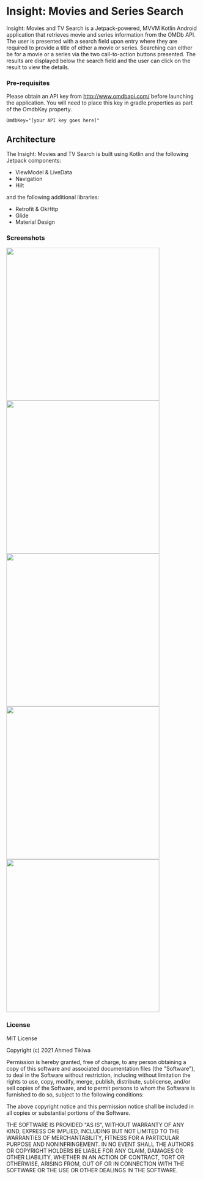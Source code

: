 # Insight: Movies and Series Search
Insight: Movies and TV Search is a Jetpack-powered, MVVM Kotlin Android application that retrieves movie
and series information from the OMDb API. The user is presented with a search field upon entry where
they are required to provide a title of either a movie or series. Searching can either be for a movie 
or a series via the two call-to-action buttons presented. The results are displayed below the search
field and the user can click on the result to view the details.

### Pre-requisites
Please obtain an API key from http://www.omdbapi.com/ before launching the application. You will 
need to place this key in gradle.properties as part of the OmdbKey property.

```
OmdbKey="[your API key goes here]"
```

## Architecture
The Insight: Movies and TV Search is built using Kotlin and the following Jetpack components:

- ViewModel & LiveData 
- Navigation
- Hilt

and the following additional libraries:

- Retrofit & OkHttp
- Glide
- Material Design

### Screenshots
<img src="https://github.com/akitikkx/Insight/blob/main/screenshots/insight_screen_1.png" width="400"> <img src="https://github.com/akitikkx/Insight/blob/main/screenshots/insight_screen_2.png" width="400"> <img src="https://github.com/akitikkx/Insight/blob/main/screenshots/insight_screen_3.png" width="400"> <img src="https://github.com/akitikkx/Insight/blob/main/screenshots/insight_screen_4.png" width="400"> <img src="https://github.com/akitikkx/Insight/blob/main/screenshots/insight_screen_5.png" width="400">

### License

MIT License

Copyright (c) 2021 Ahmed Tikiwa

Permission is hereby granted, free of charge, to any person obtaining a copy
of this software and associated documentation files (the "Software"), to deal
in the Software without restriction, including without limitation the rights
to use, copy, modify, merge, publish, distribute, sublicense, and/or sell
copies of the Software, and to permit persons to whom the Software is
furnished to do so, subject to the following conditions:

The above copyright notice and this permission notice shall be included in all
copies or substantial portions of the Software.

THE SOFTWARE IS PROVIDED "AS IS", WITHOUT WARRANTY OF ANY KIND, EXPRESS OR
IMPLIED, INCLUDING BUT NOT LIMITED TO THE WARRANTIES OF MERCHANTABILITY,
FITNESS FOR A PARTICULAR PURPOSE AND NONINFRINGEMENT. IN NO EVENT SHALL THE
AUTHORS OR COPYRIGHT HOLDERS BE LIABLE FOR ANY CLAIM, DAMAGES OR OTHER
LIABILITY, WHETHER IN AN ACTION OF CONTRACT, TORT OR OTHERWISE, ARISING FROM,
OUT OF OR IN CONNECTION WITH THE SOFTWARE OR THE USE OR OTHER DEALINGS IN THE
SOFTWARE.
